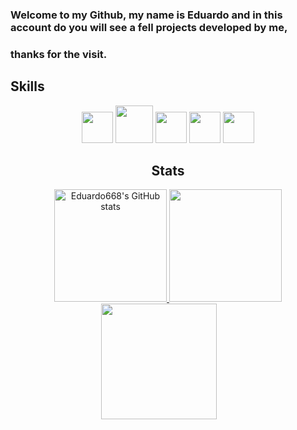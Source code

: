 ### Welcome to my Github, my name is Eduardo and in this account do you will see a fell projects developed by me,
### thanks for the visit.

## Skills

  <div align="center">
    <img height=50 width=50  src="https://cdn.jsdelivr.net/gh/devicons/devicon/icons/java/java-original.svg" />
    <img height=60 width=60  src="https://spring.io/images/spring-logo-9146a4d3298760c2e7e49595184e1975.svg" />
    <img height=50 width=50  src="https://cdn.jsdelivr.net/gh/devicons/devicon/icons/javascript/javascript-original.svg" />
    <img height=50 width=50  src="https://cdn.jsdelivr.net/gh/devicons/devicon/icons/react/react-original.svg" />
    <img height=50 width=50  src="https://cdn.jsdelivr.net/gh/devicons/devicon/icons/postgresql/postgresql-original.svg" />


## Stats

<div align="center">
    <a href="http://www.github.com/Eduardo668">
    <img height="180rem" src="https://github-readme-stats.vercel.app/api?username=Eduardo668&show_icons=true&hide=&count_private=true&title_color=6366f1&text_color=ffffff&icon_color=14b8a6&bg_color=101010&hide_border=true&show_icons=true"      alt="Eduardo668's GitHub stats" />
    </a>
    <img height="180rem" src="https://github-readme-stats.vercel.app/api/top-langs/?username=Eduardoo668&hide=html,&title_color=6366f1&text_color=ffffff&icon_color=14b8a6&bg_color=111111&hide_border=true&layout=compact&show_icons=true" />
    <a href="http://www.github.com/Eduardo668">
      <img style="margin-right: 30px;" height="185rem" src="https://github-readme-streak-stats.herokuapp.com/?user=Eduardo668&stroke=f9f9f9&background=111111&ring=6366f1&fire=6366f1&currStreakNum=ffffff&currStreakLabel=6366f1&sideNums=ffffff&sideLabels=ffffff&dates=ffffff&hide_border=true" />
      </a>

</div>
